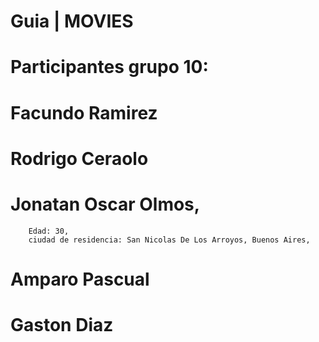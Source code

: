# Guia | MOVIES
# Participantes grupo 10: 
#   Facundo Ramirez 
#   Rodrigo Ceraolo
#   Jonatan Oscar Olmos,
        Edad: 30,
        ciudad de residencia: San Nicolas De Los Arroyos, Buenos Aires,
#   Amparo Pascual
#   Gaston Diaz